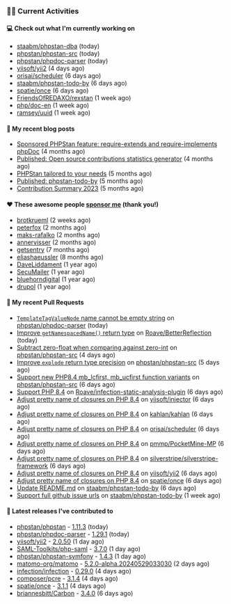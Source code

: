 ### 👨‍💻 Current Activities


#### 💻 Check out what I'm currently working on

- [staabm/phpstan-dba](https://github.com/staabm/phpstan-dba) (today)
- [phpstan/phpstan-src](https://github.com/phpstan/phpstan-src) (today)
- [phpstan/phpdoc-parser](https://github.com/phpstan/phpdoc-parser) (today)
- [yiisoft/yii2](https://github.com/yiisoft/yii2) (4 days ago)
- [orisai/scheduler](https://github.com/orisai/scheduler) (6 days ago)
- [staabm/phpstan-todo-by](https://github.com/staabm/phpstan-todo-by) (6 days ago)
- [spatie/once](https://github.com/spatie/once) (6 days ago)
- [FriendsOfREDAXO/rexstan](https://github.com/FriendsOfREDAXO/rexstan) (1 week ago)
- [php/doc-en](https://github.com/php/doc-en) (1 week ago)
- [ramsey/uuid](https://github.com/ramsey/uuid) (1 week ago)


#### 📜 My recent blog posts

- [Sponsored PHPStan feature: require-extends and require-implements phpDoc](https://staabm.github.io/2024/01/15/phpstan-require-extends-implements.html) (4 months ago)
- [Published: Open source contributions statistics generator](https://staabm.github.io/2024/01/10/oss-contribs-published.html) (4 months ago)
- [PHPStan tailored to your needs](https://staabm.github.io/2024/01/01/phpstan-customizing.html) (5 months ago)
- [Published: phpstan-todo-by](https://staabm.github.io/2023/12/17/phpstan-todo-by-published.html) (5 months ago)
- [Contribution Summary 2023](https://staabm.github.io/2023/12/07/contribution-summary-2023.html) (5 months ago)


#### ❤️ These awesome people [sponsor me](https://github.com/sponsors/staabm) (thank you!)

- [brotkrueml](https://github.com/brotkrueml) (2 weeks ago)
- [peterfox](https://github.com/peterfox) (2 months ago)
- [maks-rafalko](https://github.com/maks-rafalko) (2 months ago)
- [annervisser](https://github.com/annervisser) (2 months ago)
- [getsentry](https://github.com/getsentry) (7 months ago)
- [eliashaeussler](https://github.com/eliashaeussler) (8 months ago)
- [DaveLiddament](https://github.com/DaveLiddament) (1 year ago)
- [SecuMailer](https://github.com/SecuMailer) (1 year ago)
- [bluehorndigital](https://github.com/bluehorndigital) (1 year ago)
- [drupol](https://github.com/drupol) (1 year ago)


#### 🔨 My recent Pull Requests

- [`TemplateTagValueNode` name cannot be empty string](https://github.com/phpstan/phpdoc-parser/pull/244) on [phpstan/phpdoc-parser](https://github.com/phpstan/phpdoc-parser) (today)
- [Improve `getNamespacedName()` return type](https://github.com/Roave/BetterReflection/pull/1428) on [Roave/BetterReflection](https://github.com/Roave/BetterReflection) (today)
- [Subtract zero-float when comparing against zero-int](https://github.com/phpstan/phpstan-src/pull/3102) on [phpstan/phpstan-src](https://github.com/phpstan/phpstan-src) (4 days ago)
- [Improve `explode` return type precision](https://github.com/phpstan/phpstan-src/pull/3096) on [phpstan/phpstan-src](https://github.com/phpstan/phpstan-src) (5 days ago)
- [Support new PHP8.4 mb_lcfirst, mb_ucfirst function variants](https://github.com/phpstan/phpstan-src/pull/3095) on [phpstan/phpstan-src](https://github.com/phpstan/phpstan-src) (6 days ago)
- [Support PHP 8.4](https://github.com/Roave/infection-static-analysis-plugin/pull/497) on [Roave/infection-static-analysis-plugin](https://github.com/Roave/infection-static-analysis-plugin) (6 days ago)
- [Adjust pretty name of closures on PHP 8.4](https://github.com/yiisoft/injector/pull/96) on [yiisoft/injector](https://github.com/yiisoft/injector) (6 days ago)
- [Adjust pretty name of closures on PHP 8.4](https://github.com/kahlan/kahlan/pull/426) on [kahlan/kahlan](https://github.com/kahlan/kahlan) (6 days ago)
- [Adjust pretty name of closures on PHP 8.4](https://github.com/orisai/scheduler/pull/1) on [orisai/scheduler](https://github.com/orisai/scheduler) (6 days ago)
- [Adjust pretty name of closures on PHP 8.4](https://github.com/pmmp/PocketMine-MP/pull/6351) on [pmmp/PocketMine-MP](https://github.com/pmmp/PocketMine-MP) (6 days ago)
- [Adjust pretty name of closures on PHP 8.4](https://github.com/silverstripe/silverstripe-framework/pull/11264) on [silverstripe/silverstripe-framework](https://github.com/silverstripe/silverstripe-framework) (6 days ago)
- [Adjust pretty name of closures on PHP 8.4](https://github.com/yiisoft/yii2/pull/20165) on [yiisoft/yii2](https://github.com/yiisoft/yii2) (6 days ago)
- [Adjust pretty name of closures on PHP 8.4](https://github.com/spatie/once/pull/99) on [spatie/once](https://github.com/spatie/once) (6 days ago)
- [Update README.md](https://github.com/staabm/phpstan-todo-by/pull/98) on [staabm/phpstan-todo-by](https://github.com/staabm/phpstan-todo-by) (6 days ago)
- [Support full github issue urls](https://github.com/staabm/phpstan-todo-by/pull/95) on [staabm/phpstan-todo-by](https://github.com/staabm/phpstan-todo-by) (1 week ago)


#### 🔭 Latest releases I've contributed to

- [phpstan/phpstan](https://github.com/phpstan/phpstan) - [1.11.3](https://github.com/phpstan/phpstan/releases/tag/1.11.3) (today)
- [phpstan/phpdoc-parser](https://github.com/phpstan/phpdoc-parser) - [1.29.1](https://github.com/phpstan/phpdoc-parser/releases/tag/1.29.1) (today)
- [yiisoft/yii2](https://github.com/yiisoft/yii2) - [2.0.50](https://github.com/yiisoft/yii2/releases/tag/2.0.50) (1 day ago)
- [SAML-Toolkits/php-saml](https://github.com/SAML-Toolkits/php-saml) - [3.7.0](https://github.com/SAML-Toolkits/php-saml/releases/tag/3.7.0) (1 day ago)
- [phpstan/phpstan-symfony](https://github.com/phpstan/phpstan-symfony) - [1.4.3](https://github.com/phpstan/phpstan-symfony/releases/tag/1.4.3) (1 day ago)
- [matomo-org/matomo](https://github.com/matomo-org/matomo) - [5.2.0-alpha.20240529033030](https://github.com/matomo-org/matomo/releases/tag/5.2.0-alpha.20240529033030) (2 days ago)
- [infection/infection](https://github.com/infection/infection) - [0.29.0](https://github.com/infection/infection/releases/tag/0.29.0) (4 days ago)
- [composer/pcre](https://github.com/composer/pcre) - [3.1.4](https://github.com/composer/pcre/releases/tag/3.1.4) (4 days ago)
- [spatie/once](https://github.com/spatie/once) - [3.1.1](https://github.com/spatie/once/releases/tag/3.1.1) (4 days ago)
- [briannesbitt/Carbon](https://github.com/briannesbitt/Carbon) - [3.4.0](https://github.com/briannesbitt/Carbon/releases/tag/3.4.0) (6 days ago)
